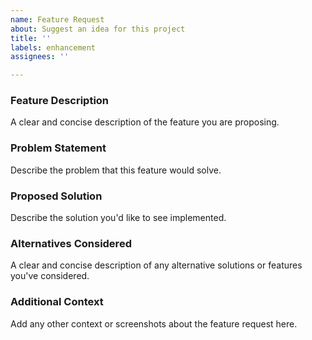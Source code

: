 ```yaml
---
name: Feature Request
about: Suggest an idea for this project
title: ''
labels: enhancement
assignees: ''

---
```


### Feature Description

A clear and concise description of the feature you are proposing.

### Problem Statement

Describe the problem that this feature would solve.

### Proposed Solution

Describe the solution you'd like to see implemented.

### Alternatives Considered

A clear and concise description of any alternative solutions or features you've considered.

### Additional Context

Add any other context or screenshots about the feature request here.

